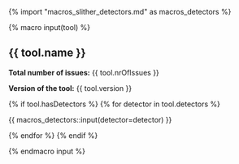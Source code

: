 {% import "macros_slither_detectors.md" as macros_detectors %}

{% macro input(tool) %}

## {{ tool.name }}

**Total number of issues:** {{ tool.nrOfIssues }}

**Version of the tool:** {{ tool.version }}

{% if tool.hasDetectors %}
{% for detector in tool.detectors %}

{{ macros_detectors::input(detector=detector) }}

{% endfor %}
{% endif %}

{% endmacro input %}